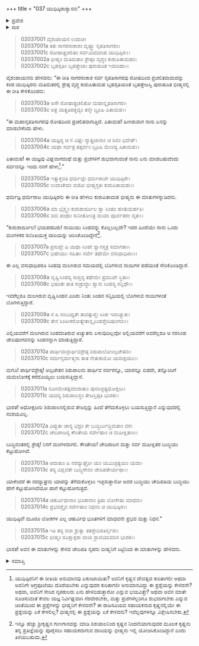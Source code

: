 +++
title = "037 ಯುಧಿಷ್ಠಿರಾಶ್ವಾಸನಃ"
+++

<details><summary>ಪ್ರವೇಶ</summary>


।।   ಓಂ ಓಂ ನಮೋ ನಾರಾಯಣಾಯ।।   ಶ್ರೀ ವೇದವ್ಯಾಸಾಯ ನಮಃ ।।

ಶ್ರೀ ಕೃಷ್ಣದ್ವೈಪಾಯನ ವೇದವ್ಯಾಸ ವಿರಚಿತ  

**ಶ್ರೀ ಮಹಾಭಾರತ**

**ಸಭಾ ಪರ್ವ**

**ಶಿಶುಪಾಲವಧ ಪರ್ವ**

**ಅಧ್ಯಾಯ 37**

</details>


<details><summary>ಸಾರ</summary>

ಯುಧಿಷ್ಠಿರನು ಯಾಗಕ್ಕೆ ವಿಘ್ನವಾಗಬಹುದೆಂದು ಭಯಪಡಲು, ಭೀಷ್ಮನು ಅವನಿಗೆ ಹೆದರಬೇಡವೆಂದೂ, ಶಿಶುಪಾಲನಿಗೆ ಬುದ್ಧಿ ಕೆಟ್ಟುಹೋಗಿದೆಯೆಂದೂ ಹೇಳಿದುದು (1-15).

</details>


> 02037001 ವೈಶಂಪಾಯನ ಉವಾಚ।  
02037001a ತತಃ ಸಾಗರಸಂಕಾಶಂ ದೃಷ್ಟ್ವಾ ನೃಪತಿಸಾಗರಂ।  
02037001c ರೋಷಾತ್ಪ್ರಚಲಿತಂ ಸರ್ವಮಿದಮಾಹ ಯುಧಿಷ್ಠಿರಃ।।  
02037002a ಭೀಷ್ಮಂ ಮತಿಮತಾಂ ಶ್ರೇಷ್ಠಂ ವೃದ್ಧಂ ಕುರುಪಿತಾಮಹಂ।  
02037002c ಬೃಹಸ್ಪತಿಂ ಬೃಹತ್ತೇಜಾಃ ಪುರುಹೂತ ಇವಾರಿಹಾ।।

ವೈಶಂಪಾಯನನು ಹೇಳಿದನು: “ಈ ರೀತಿ ಸಾಗರಸಂಕಾಶ ಸರ್ವ ನೃಪತಿಸಾಗರವು ರೋಷದಿಂದ ಪ್ರಚಲಿತವಾದುದನ್ನು ಕಂಡ ಯುಧಿಷ್ಠಿರನು ಮತಿಮತರಲ್ಲಿ ಶ್ರೇಷ್ಠ ವೃದ್ಧ ಕುರುಪಿತಾಮಹ ಬೃಹಸ್ಪತಿಯಂತೆ ಬೃಹತ್ತೇಜಸ್ವಿ ಪುರುಹೂತ ಭೀಷ್ಮನಲ್ಲಿ ಈ ರೀತಿ ಕೇಳಿಕೊಂಡನು:

> 02037003a ಅಸೌ ರೋಷಾತ್ಪ್ರಚಲಿತೋ ಮಹಾನ್ನೃಪತಿಸಾಗರಃ।  
02037003c ಅತ್ರ ಯತ್ಪ್ರತಿಪತ್ತವ್ಯಂ ತನ್ಮೇ ಬ್ರೂಹಿ ಪಿತಾಮಹ।।

“ಈ ಮಹಾನೃಪತಿಸಾಗರವು ರೋಷದಿಂದ ಪ್ರಚಲಿತವಾಗುತ್ತಿದೆ. ಪಿತಾಮಹ! ಹೀಗಿರುವಾಗ ನಾನು ಏನನ್ನು ಮಾಡಬೇಕೆಂದು ಹೇಳು.

> 02037004a ಯಜ್ಞಸ್ಯ ಚ ನ ವಿಘ್ನಃ ಸ್ಯಾತ್ಪ್ರಜಾನಾಂ ಚ ಶಿವಂ ಭವೇತ್।  
02037004c ಯಥಾ ಸರ್ವತ್ರ ತತ್ಸರ್ವಂ ಬ್ರೂಹಿ ಮೇಽದ್ಯ ಪಿತಾಮಹ।।

ಪಿತಾಮಹ! ಈ ಯಜ್ಞವು ವಿಘ್ನವಾಗದಂಥೆ ಮತ್ತು ಪ್ರಜೆಗಳಿಗೆ ಶುಭವಾಗುವಂತೆ ನಾನು ಏನು ಮಾಡಬಹುದೆಂದು ಸರ್ವವನ್ನೂ ಇಂದು ನನಗೆ ಹೇಳು[^1].”

> 02037005a ಇತ್ಯುಕ್ತವತಿ ಧರ್ಮಜ್ಞೇ ಧರ್ಮರಾಜೇ ಯುಧಿಷ್ಠಿರೇ।  
02037005c ಉವಾಚೇದಂ ವಚೋ ಭೀಷ್ಮಸ್ತತಃ ಕುರುಪಿತಾಮಹಃ।।

ಧರ್ಮಜ್ಞ ಧರ್ಮರಾಜ ಯುಧಿಷ್ಠಿರನು ಈ ರೀತಿ ಹೇಳಲು ಕುರುಪಿತಾಮಹ ಭೀಷ್ಮನು ಈ ಮಾತುಗಳನ್ನಾಡಿದನು.

> 02037006a ಮಾ ಭೈಸ್ತ್ವಂ ಕುರುಶಾರ್ದೂಲ ಶ್ವಾ ಸಿಂಹಂ ಹಂತುಮರ್ಹತಿ।   
02037006c ಶಿವಃ ಪಂಥಾಃ ಸುನೀತೋಽತ್ರ ಮಯಾ ಪೂರ್ವತರಂ ವೃತಃ।।

“ಕುರುಶಾರ್ದೂಲ! ಭಯಪಡದಿರು! ನಾಯಿಯು ಸಿಂಹವನ್ನು ಕೊಲ್ಲಬಲ್ಲದೇ? ಇದರ ಹಿಂದೆಯೇ ನಾನು ಒಂದು ಮಂಗಳಕರ ಸುನೀತಿಯುಕ್ತ ದಾರಿಯನ್ನು ಆರಿಸಿಕೊಂಡಿದ್ದೇನೆ[^2].

> 02037007a ಪ್ರಸುಪ್ತೇ ಹಿ ಯಥಾ ಸಿಂಹೇ ಶ್ವಾನಸ್ತತ್ರ ಸಮಾಗತಾಃ।  
02037007c ಭಷೇಯುಃ ಸಹಿತಾಃ ಸರ್ವೇ ತಥೇಮೇ ವಸುಧಾಧಿಪಾಃ।।

ಈ ಎಲ್ಲ ವಸುಧಾಧಿಪರೂ ಸಿಂಹವು ಮಲಗಿರುವ ಸಮಯದಲ್ಲಿ ಬೊಗಳುವ ನಾಯಿಗಳ ಪಡೆಯಂತೆ ಸೇರಿಕೊಂಡಿದ್ದಾರೆ.

> 02037008a ವೃಷ್ಣಿಸಿಂಹಸ್ಯ ಸುಪ್ತಸ್ಯ ತಥೇಮೇ ಪ್ರಮುಖೇ ಸ್ಥಿತಾಃ।  
02037008c ಭಷಂತೇ ತಾತ ಸಂಕ್ರುದ್ಧಾಃ ಶ್ವಾನಃ ಸಿಂಹಸ್ಯ ಸನ್ನಿಧೌ।।

ಇವರೆಲ್ಲರೂ ಮಲಗಿರುವ ವೃಷ್ಣಿಸಿಂಹನ ಎದಿರು ನಿಂತು ಸಿಂಹನ ಸನ್ನಿಧಿಯಲ್ಲಿ ಬೊಗಳುವ ನಾಯಿಗಳಂತೆ ಬೊಗಳುತ್ತಿದ್ದಾರೆ.

> 02037009a ನ ಹಿ ಸಂಬುಧ್ಯತೇ ತಾವತ್ಸುಪ್ತಃ ಸಿಂಹ ಇವಾಚ್ಯುತಃ।  
02037009c ತೇನ ಸಿಂಹೀಕರೋತ್ಯೇತಾನ್ನೃಸಿಂಹಶ್ಚೇದಿಪುಂಗವಃ।।

ಎಲ್ಲಿಯವರೆಗೆ ಮಲಗಿರುವ ಸಿಂಹದಂತಿರುವ ಅಚ್ಯುತನು ಏಳುವುದಿಲ್ಲವೋ ಅಲ್ಲಿಯವರೆಗೆ ಅವರೆಲ್ಲರೂ ಆ ನರಸಿಂಹ ಚೇದಿಪುಂಗವನನ್ನು ಸಿಂಹನನ್ನಾಗಿ ಮಾಡುತ್ತಿದ್ದಾರೆ.

> 02037010a ಪಾರ್ಥಿವಾನ್ಪಾರ್ಥಿವಶ್ರೇಷ್ಠ ಶಿಶುಪಾಲೋಽಲ್ಪಚೇತನಃ।  
02037010c ಸರ್ವಾನ್ಸರ್ವಾತ್ಮನಾ ತಾತ ನೇತುಕಾಮೋ ಯಮಕ್ಷಯಂ।।

ಮಗೂ! ಪಾರ್ಥಿವಶ್ರೇಷ್ಠ! ಅಲ್ಪಚೇತನ ಶಿಶುಪಾಲನು ಪಾರ್ಥಿವ ಸರ್ವರನ್ನೂ, ಯಾರನ್ನೂ ಬಿಡದೇ, ತನ್ನೊಂದಿಗೆ ಯಮಲೋಕಕ್ಕೆ ಕರೆದೊಯ್ಯಲು ಬಯಸುತ್ತಿದ್ದಾನೆ.

> 02037011a ನೂನಮೇತತ್ಸಮಾದಾತುಂ ಪುನರಿಚ್ಛತ್ಯಧೋಕ್ಷಜಃ।  
02037011c ಯದಸ್ಯ ಶಿಶುಪಾಲಸ್ಥಂ ತೇಜಸ್ತಿಷ್ಠತಿ ಭಾರತ।।

ಭಾರತ! ಅಧೋಕ್ಷಜನು ಶಿಶುಪಾಲನಲ್ಲಿರುವ ತೇಜಸ್ಸನ್ನು ಹಿಂದೆ ತೆಗೆದುಕೊಳ್ಳಲು ಬಯಸುತ್ತಿದ್ದಾನೆ ಎನ್ನುವುದರಲ್ಲಿ ಸಂಶಯವಿಲ್ಲ.

> 02037012a ವಿಪ್ಲುತಾ ಚಾಸ್ಯ ಭದ್ರಂ ತೇ ಬುದ್ಧಿರ್ಬುದ್ಧಿಮತಾಂ ವರ।  
02037012c ಚೇದಿರಾಜಸ್ಯ ಕೌಂತೇಯ ಸರ್ವೇಷಾಂ ಚ ಮಹೀಕ್ಷಿತಾಂ।।

ಬುದ್ಧಿವಂತರಲ್ಲಿ ಶ್ರೇಷ್ಠ! ನಿನಗೆ ಮಂಗಳವಾಗಲಿ. ಕೌಂತೇಯ! ಚೇದಿರಾಜನ ಮತ್ತು ಸರ್ವ ಮಹೀಕ್ಷಿತರ ಬುದ್ಧಿಯು ಕೆಟ್ಟುಹೋಗಿದೆ.

> 02037013a ಆದಾತುಂ ಹಿ ನರವ್ಯಾಘ್ರೋ ಯಂ ಯಮಿಚ್ಛತ್ಯಯಂ ಯದಾ।  
02037013c ತಸ್ಯ ವಿಪ್ಲವತೇ ಬುದ್ಧಿರೇವಂ ಚೇದಿಪತೇರ್ಯಥಾ।।

ಯಾಕೆಂದರೆ ಈ ನರವ್ಯಾಘ್ರನು ಯಾರನ್ನು ತೆಗೆದುಕೊಳ್ಳಲು ಇಚ್ಛಿಸುತ್ತಾನೋ ಅವರ ಬುದ್ಧಿಯು ಚೇದಿಪತಿಯ ಬುದ್ಧಿಯು ಹೇಗೆ ಕೆಟ್ಟುಹೋಗಿದೆಯೋ ಹಾಗೆ ಕೆಟ್ಟುಹೋಗುತ್ತದೆ.

> 02037014a ಚತುರ್ವಿಧಾನಾಂ ಭೂತಾನಾಂ ತ್ರಿಷು ಲೋಕೇಷು ಮಾಧವಃ।  
02037014c ಪ್ರಭವಶ್ಚೈವ ಸರ್ವೇಷಾಂ ನಿಧನಂ ಚ ಯುಧಿಷ್ಠಿರ।।

ಯುಧಿಷ್ಠಿರ! ಮೂರೂ ಲೋಕಗಳ ಎಲ್ಲ ಚತುರ್ವಿಧ ಭೂತಗಳಿಗೆ ಮಾಧವನೇ ಪ್ರಭವ ಮತ್ತು ನಿಧನ.”

> 02037015a ಇತಿ ತಸ್ಯ ವಚಃ ಶ್ರುತ್ವಾ ತತಶ್ಚೇದಿಪತಿರ್ನೃಪಃ।   
02037015c ಭೀಷ್ಮಂ ರೂಕ್ಷಾಕ್ಷರಾ ವಾಚಃ ಶ್ರಾವಯಾಮಾಸ ಭಾರತ।।

ಭಾರತ! ಅವನ ಈ ಮಾತುಗಳನ್ನು ಕೇಳಿದ ಚೇದಿಪತಿ ನೃಪನು ಬೀಷ್ಮನಿಗೆ ಸಿಟ್ಟಿನಿಂದ ಈ ಮಾತುಗಳನ್ನು ಹೇಳಿದನು.

<details><summary>ಸಮಾಪ್ತಿ</summary>


ಇತಿ ಶ್ರೀ ಮಹಾಭಾರತೇ ಸಭಾಪರ್ವಣಿ ಶಿಶುಪಾಲವಧಪರ್ವಣಿ ಯುಧಿಷ್ಠಿರಾಶ್ವಾಸನೇ ಸಪ್ತತ್ರಿಂಶೋಽಧ್ಯಾಯಃ।।  
ಇದು ಶ್ರೀ ಮಹಾಭಾರತದಲ್ಲಿ ಸಭಾಪರ್ವದಲ್ಲಿ ಶಿಶುಪಾಲವಧಪರ್ವದಲ್ಲಿ ಯುಧಿಷ್ಠಿರಾಶ್ವಾಸನ ಎನ್ನುವ ಮೂವತ್ತೇಳನೆಯ ಅಧ್ಯಾಯವು.



</details>

[^1]: ಯುಧಿಷ್ಠಿರನಿಗೆ ಈ ರೀತಿಯ ಅನುಮಾನವು ಏಕುಂಟಾಯಿತು? ಅವನಿಗೆ ಕೃಷ್ಣನ ದೇವತ್ವದ ಕುರಿತಾಗಲೀ ಅಥವಾ ಅವನಿಗೇ ಅಗ್ರಪೂಜೆಯು ದೊರೆಯಬೇಕು ಎನ್ನುವುದರ ಕುರಿತಾಗಲೀ ಅನುಮಾನವಿದ್ದು ಈ ಪ್ರಶ್ನೆಯನ್ನು ಕೇಳಿದನೇ? ಅಥವಾ, ಅವನಿಗೆ ಸೇರಿದ ನೃಪಕುಲರು ಏನು ಹೇಳಿಬಿಡುತ್ತಾರೋ ಎನ್ನುವ ಭಯವಿತ್ತೇ? ಅಥವಾ ಅವನ ಮಾತೇ ಸೂಚಿಸುವಂತೆ ಕೇವಲ ಯಜ್ಞ ನಿರ್ವಿಘ್ನವಾಗಿ ನೆರವೇರಬೇಕು, ಮತ್ತು ಪ್ರಜೆಗಳೆಲ್ಲರಿಗೂ ಶುಭವಾಗಬೇಕು ಎನ್ನುವ ಚಿಂತೆಯಿಂದ ಈ ಪ್ರಶ್ನೆಗಳನ್ನು ಭೀಷ್ಮನಿಗೆ ಕೇಳಿದನೇ? ಈ ರಾಜಸೂಯದ ಸಹಾಯಕನಾದ ಕೃಷ್ಣನಲ್ಲಿಯೇ ಈ ಪ್ರಶ್ನೆಯನ್ನು ಏಕೆ ಕೇಳಲಿಲ್ಲ? ಭೀಷ್ಮನಲ್ಲಿ ಈ ಪ್ರಶ್ನೆಯನ್ನು ಏಕೆ ಕೇಳಿದನು? ಇವೆಲ್ಲವುಗಳನ್ನೂ ವಿಶ್ಲೇಷಿಸಬೇಕು.

[^2]: ಇನ್ನೂ ಹೆಚ್ಚು ಶ್ರೀಕೃಷ್ಣನ ಗುಣಗಾನವನ್ನು ಮಾಡಿ ಶಿಶುಪಾಲನಿಂದ ಕೃಷ್ಣನ ನಿಂದನೆಯಾಗುವುದರ ಮೂಲಕ ಕೃಷ್ಣನು ತನ್ನ ಪ್ರತಿಜ್ಞೆಯನ್ನು ಪೂರೈಸಲು ಸಹಾಯಕವಾಗುವ ದಾರಿಯನ್ನು ಭೀಷ್ಮನು ಇಲ್ಲಿ ಯೋಚಿಸಿಕೊಂಡಿದ್ದಾನೆ ಎಂದು ತಿಳಿಯಬಹುದು.


